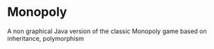 # Monopoly
A non graphical Java version of the classic Monopoly game based on inheritance, polymorphism 
